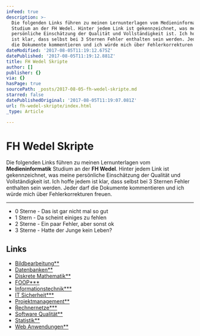 ```yaml
---
inFeed: true
description: >-
  Die folgenden Links führen zu meinen Lernunterlagen vom Medieninformatik
  Studium an der FH Wedel. Hinter jedem Link ist gekennzeichnet, was meine
  persönliche Einschätzung der Qualität und Vollständigkeit ist. Ich hoffe jedem
  ist klar, dass selbst bei 3 Sternen Fehler enthalten sein werden. Jeder darf
  die Dokumente kommentieren und ich würde mich über Fehlerkorrekturen freuen.
dateModified: '2017-08-05T11:19:12.675Z'
datePublished: '2017-08-05T11:19:12.881Z'
title: FH Wedel Skripte
author: []
publisher: {}
via: {}
hasPage: true
sourcePath: _posts/2017-08-05-fh-wedel-skripte.md
starred: false
datePublishedOriginal: '2017-08-05T11:19:07.081Z'
url: fh-wedel-skripte/index.html
_type: Article

---
```

# FH Wedel Skripte

Die folgenden Links führen zu meinen Lernunterlagen vom **Medieninformatik** Studium an der **FH Wedel**. Hinter jedem Link ist gekennzeichnet, was meine persönliche Einschätzung der Qualität und Vollständigkeit ist. Ich hoffe jedem ist klar, dass selbst bei 3 Sternen Fehler enthalten sein werden. Jeder darf die Dokumente kommentieren und ich würde mich über Fehlerkorrekturen freuen.

---

* 0 Sterne - Das ist gar nicht mal so gut
* 1 Stern - Da scheint einiges zu fehlen
* 2 Sterne - Ein paar Fehler, aber sonst ok
* 3 Sterne - Hatte der Junge kein Leben?

## Links

* [Bildbearbeitung\*\*][0]
* [Datenbanken\*\*][1]
* [Diskrete Mathematik\*\*][2]
* [FOOP\*\*\*][3]
* [Informationstechnik\*\*\*][4]
* [IT Sicherheit\*\*\*][5]
* [Projektmanagement\*\*][6]
* [Rechnernetze\*\*\*][7]
* [Software Qualität\*\*][8]
* [Statistik\*\*][9]
* [Web Anwendungen\*\*][10]

[0]: https://docs.google.com/document/d/1YXnYj07ga1YybseQvB0Xql1WFyH93lsbJBeMJLGXzLA/edit?usp=sharing
[1]: https://docs.google.com/document/d/1nHMxjONIImb5dApKa8fyf16e2tSYnvlZEYbtvF2q4ng/edit?usp=sharing
[2]: https://docs.google.com/document/d/1v6RCASs9e8ZjK8OGHcXHlvR_DoyvdCQh-CNwJ9Ivhro/edit?usp=sharing
[3]: https://docs.google.com/document/d/1aLNHJo4Gw_wGYr4eRnziK0SLOejhf5pRNFp3GN73Utc/edit?usp=sharing
[4]: https://docs.google.com/document/d/1U39j2xp0qWl_7Ff_zELU50z3O9ZrmnK87dZyVs0_iYc/edit?usp=sharing
[5]: https://docs.google.com/document/d/1QDHvkRmQWaz9b_9gwtP1392gqLyE7J9ompR9e49-H9k/edit?usp=sharing
[6]: https://docs.google.com/document/d/1MV0a08_XoLeyBlSlx1_KNrqNJXndybF6QdBrEZvC4Kc/edit?usp=sharing
[7]: https://docs.google.com/document/d/1MabcOyUN227yXamkq-SPl3cNaPPFLtbeJbvj66_I8io/edit?usp=sharing
[8]: https://docs.google.com/document/d/1eemLaB9qxFaexG-x9tx3e8YeKPcFPAm7IO6sxCWkmVc/edit?usp=sharing
[9]: https://docs.google.com/document/d/1dbo-tmqTmabUOHdEpq1MHUjc7viWLwY98GoQ4Y6Rsso/edit?usp=sharing
[10]: https://docs.google.com/document/d/1JDrfnYYX4972MQP_3m-u-qaACZygzJvPXPExVgl5MiE/edit?usp=sharing